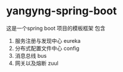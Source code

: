 # yangyng-spring-boot

这是一个spring boot 项目的模板框架 包含

1. 服务注册与发现中心 eureka
2. 分布式配置文件中心 config
3. 消息总线 bus
4. 网关以及熔断 zuul
